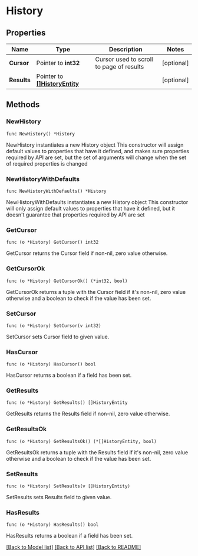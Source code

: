 # History

## Properties

Name | Type | Description | Notes
------------ | ------------- | ------------- | -------------
**Cursor** | Pointer to **int32** | Cursor used to scroll to page of results | [optional] 
**Results** | Pointer to [**[]HistoryEntity**](HistoryEntity.md) |  | [optional] 

## Methods

### NewHistory

`func NewHistory() *History`

NewHistory instantiates a new History object
This constructor will assign default values to properties that have it defined,
and makes sure properties required by API are set, but the set of arguments
will change when the set of required properties is changed

### NewHistoryWithDefaults

`func NewHistoryWithDefaults() *History`

NewHistoryWithDefaults instantiates a new History object
This constructor will only assign default values to properties that have it defined,
but it doesn't guarantee that properties required by API are set

### GetCursor

`func (o *History) GetCursor() int32`

GetCursor returns the Cursor field if non-nil, zero value otherwise.

### GetCursorOk

`func (o *History) GetCursorOk() (*int32, bool)`

GetCursorOk returns a tuple with the Cursor field if it's non-nil, zero value otherwise
and a boolean to check if the value has been set.

### SetCursor

`func (o *History) SetCursor(v int32)`

SetCursor sets Cursor field to given value.

### HasCursor

`func (o *History) HasCursor() bool`

HasCursor returns a boolean if a field has been set.

### GetResults

`func (o *History) GetResults() []HistoryEntity`

GetResults returns the Results field if non-nil, zero value otherwise.

### GetResultsOk

`func (o *History) GetResultsOk() (*[]HistoryEntity, bool)`

GetResultsOk returns a tuple with the Results field if it's non-nil, zero value otherwise
and a boolean to check if the value has been set.

### SetResults

`func (o *History) SetResults(v []HistoryEntity)`

SetResults sets Results field to given value.

### HasResults

`func (o *History) HasResults() bool`

HasResults returns a boolean if a field has been set.


[[Back to Model list]](../README.md#documentation-for-models) [[Back to API list]](../README.md#documentation-for-api-endpoints) [[Back to README]](../README.md)


